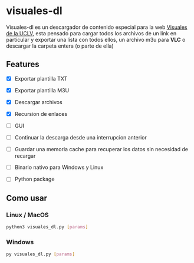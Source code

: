 # visuales-dl

Visuales-dl es un descargador de contenido especial para la web [Visuales de la UCLV](https://visuales.uclv.cu/), esta pensado para cargar todos los archivos de un link en particular y exportar una lista con todos ellos, un archivo m3u para **VLC** o descargar la carpeta entera (o parte de ella)

## Features

- [x] Exportar plantilla TXT

- [x] Exportar plantilla M3U

- [x] Descargar archivos

- [x] Recursion de enlaces

- [ ] GUI

- [ ] Continuar la descarga desde una interrupcion anterior

- [ ] Guardar una memoria cache para recuperar los datos sin necesidad de recargar

- [ ] Binario nativo para Windows y Linux

- [ ] Python package

## Como usar

### Linux / MacOS
```sh
python3 visuales_dl.py [params]
```

### Windows
```sh
py visuales_dl.py [params]
```